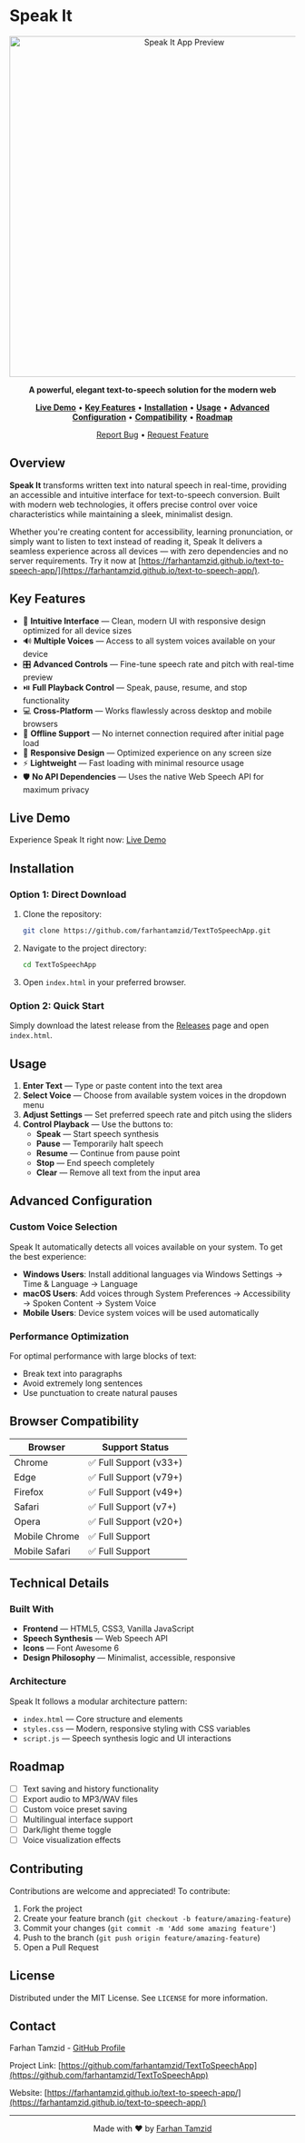 # Speak It

<div align="center">
  <img src="https://raw.githubusercontent.com/farhantamzid/text-to-speech-app/main/preview.png" alt="Speak It App Preview" width="600">
  
  <p>
    <b>A powerful, elegant text-to-speech solution for the modern web</b>
  </p>

  <p>
    <a href="#live-demo"><strong>Live Demo</strong></a> •
    <a href="#key-features"><strong>Key Features</strong></a> •
    <a href="#installation"><strong>Installation</strong></a> •
    <a href="#usage"><strong>Usage</strong></a> •
    <a href="#advanced-configuration"><strong>Advanced Configuration</strong></a> •
    <a href="#browser-compatibility"><strong>Compatibility</strong></a> •
    <a href="#roadmap"><strong>Roadmap</strong></a>
  </p>
  
  <p>
    <a href="https://github.com/farhantamzid/TextToSpeechApp/issues/new?template=bug_report.md">Report Bug</a> •
    <a href="https://github.com/farhantamzid/TextToSpeechApp/issues/new?template=feature_request.md">Request Feature</a>
  </p>
</div>

## Overview

**Speak It** transforms written text into natural speech in real-time, providing an accessible and intuitive interface for text-to-speech conversion. Built with modern web technologies, it offers precise control over voice characteristics while maintaining a sleek, minimalist design.

Whether you're creating content for accessibility, learning pronunciation, or simply want to listen to text instead of reading it, Speak It delivers a seamless experience across all devices — with zero dependencies and no server requirements. Try it now at [https://farhantamzid.github.io/text-to-speech-app/](https://farhantamzid.github.io/text-to-speech-app/).

## Key Features

- 🎯 **Intuitive Interface** — Clean, modern UI with responsive design optimized for all device sizes
- 🔊 **Multiple Voices** — Access to all system voices available on your device
- 🎛️ **Advanced Controls** — Fine-tune speech rate and pitch with real-time preview
- ⏯️ **Full Playback Control** — Speak, pause, resume, and stop functionality
- 💻 **Cross-Platform** — Works flawlessly across desktop and mobile browsers
- 🔌 **Offline Support** — No internet connection required after initial page load
- 📱 **Responsive Design** — Optimized experience on any screen size
- ⚡ **Lightweight** — Fast loading with minimal resource usage
- 🛡️ **No API Dependencies** — Uses the native Web Speech API for maximum privacy

## Live Demo

Experience Speak It right now: [Live Demo](https://farhantamzid.github.io/text-to-speech-app/)

## Installation

### Option 1: Direct Download

1. Clone the repository:
   ```bash
   git clone https://github.com/farhantamzid/TextToSpeechApp.git
   ```

2. Navigate to the project directory:
   ```bash
   cd TextToSpeechApp
   ```

3. Open `index.html` in your preferred browser.

### Option 2: Quick Start

Simply download the latest release from the [Releases](https://github.com/farhantamzid/TextToSpeechApp/releases) page and open `index.html`.

## Usage

1. **Enter Text** — Type or paste content into the text area
2. **Select Voice** — Choose from available system voices in the dropdown menu
3. **Adjust Settings** — Set preferred speech rate and pitch using the sliders
4. **Control Playback** — Use the buttons to:
   - **Speak** — Start speech synthesis
   - **Pause** — Temporarily halt speech
   - **Resume** — Continue from pause point
   - **Stop** — End speech completely
   - **Clear** — Remove all text from the input area

## Advanced Configuration

### Custom Voice Selection

Speak It automatically detects all voices available on your system. To get the best experience:

- **Windows Users**: Install additional languages via Windows Settings → Time & Language → Language
- **macOS Users**: Add voices through System Preferences → Accessibility → Spoken Content → System Voice
- **Mobile Users**: Device system voices will be used automatically

### Performance Optimization

For optimal performance with large blocks of text:
- Break text into paragraphs
- Avoid extremely long sentences
- Use punctuation to create natural pauses

## Browser Compatibility

| Browser | Support Status |
|---------|---------------|
| Chrome  | ✅ Full Support (v33+) |
| Edge    | ✅ Full Support (v79+) |
| Firefox | ✅ Full Support (v49+) |
| Safari  | ✅ Full Support (v7+)  |
| Opera   | ✅ Full Support (v20+) |
| Mobile Chrome | ✅ Full Support |
| Mobile Safari | ✅ Full Support |

## Technical Details

### Built With

- **Frontend** — HTML5, CSS3, Vanilla JavaScript
- **Speech Synthesis** — Web Speech API
- **Icons** — Font Awesome 6
- **Design Philosophy** — Minimalist, accessible, responsive

### Architecture

Speak It follows a modular architecture pattern:
- `index.html` — Core structure and elements
- `styles.css` — Modern, responsive styling with CSS variables
- `script.js` — Speech synthesis logic and UI interactions

## Roadmap

- [ ] Text saving and history functionality
- [ ] Export audio to MP3/WAV files
- [ ] Custom voice preset saving
- [ ] Multilingual interface support
- [ ] Dark/light theme toggle
- [ ] Voice visualization effects

## Contributing

Contributions are welcome and appreciated! To contribute:

1. Fork the project
2. Create your feature branch (`git checkout -b feature/amazing-feature`)
3. Commit your changes (`git commit -m 'Add some amazing feature'`)
4. Push to the branch (`git push origin feature/amazing-feature`)
5. Open a Pull Request

## License

Distributed under the MIT License. See `LICENSE` for more information.

## Contact

Farhan Tamzid - [GitHub Profile](https://github.com/farhantamzid)

Project Link: [https://github.com/farhantamzid/TextToSpeechApp](https://github.com/farhantamzid/TextToSpeechApp)

Website: [https://farhantamzid.github.io/text-to-speech-app/](https://farhantamzid.github.io/text-to-speech-app/)

---

<div align="center">
  Made with ❤️ by <a href="https://github.com/farhantamzid">Farhan Tamzid</a>
</div>
